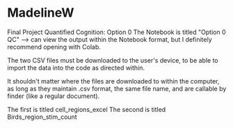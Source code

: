 # MadelineW

Final Project Quantified Cognition: Option 0
The Notebook is titled "Option 0 QC" --> can view the output within the Notebook format, but I 
definitely recommend opening with Colab.

The two CSV files must be downloaded to the user's device, to be able to import the data into the code as directed within. 

It shouldn't matter where the files are downloaded to within the computer, as long as they maintain .csv format,
the same file name, and are callable by finder (like a regular document).

The first is titled cell_regions_excel
The second is titled Birds_region_stim_count
